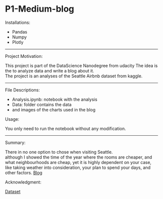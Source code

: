 # P1-Medium-blog

Installations:

- Pandas
- Numpy
- Plotly

-----------------------------------------
Project Motivation:

This project is part of the DataScience Nanodegree from udacity
The idea is the to analyze data and write a blog about it.<br>
The project is an analyses of the Seattle Airbnb dataset from kaggle.

------------------------------------------

File Descriptions:

- Analysis.ipynb: notebook with the analysis
- Data: folder contains the data
- and images of the charts used in the blog

Usage:

You only need to run the notebook without any modification.

---------------------------------------------

Summary:

There in no one option to chose when visiting Seattle. <br>
although I showed the time of the year where the rooms are cheaper, and what neighbourhoods are cheap, yet it is highly dependent on your case, like taking weather into consideration, your plan to spend your days, and other factors.
<a href=https://medium.com/@aziz.office22/when-to-visit-seattle-995b6b5e8b9a>Blog</a>



Acknowledgment:

<a href=https://www.kaggle.com/datasets/airbnb/seattle>Dataset </a>

